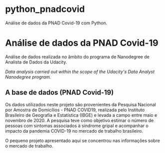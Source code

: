# python_pnadcovid
Análise de dados da PNAD Covid-19 com Python.

# Análise de dados da PNAD Covid-19
Análise de dados realizada no âmbito do programa de Nanodegree de Analista de Dados da Udacity.

*Data analysis carried out within the scope of the Udacity's Data Analyst Nanodegree program.*

## A base de dados (PNAD Covid-19)
Os dados utilizados neste projeto são provenientes da Pesquisa Nacional por Amostra de Domicílios - PNAD COVID19, realizada pelo Instituto Brasileiro de Geografia e Estatística (IBGE) e levada a campo entre maio e novembro de 2020.
A pesquisa teve como objetivo estimar o número de pessoas com sintomas associados à síndrome gripal e acompanhar o impacto da pandemia COVID-19 no mercado de trabalho brasileiro.

O pequeno projeto apresentado aqui se concentrou nas informações sobre o mercado de trabalho.


